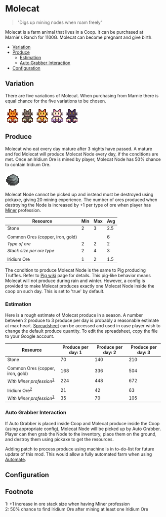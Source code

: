 # Molecat

> "Digs up mining nodes when roam freely"

Molecat is a farm animal that lives in a Coop. It can be purchased at Marnie's Ranch for 1100G. Molecat can become pregnant and give birth.

* [Variation](#variation)
* [Produce](#produce)
  * [Estimation](#estimation)
  * [Auto Grabber Interaction](#auto-grabber-interaction)
* [Configuration](#configuration)

## Variation

There are five variations of Molecat. When purchasing from Marnie there is equal chance for the five variations to be chosen.

![Molecat_Variations](Animals/Molecat_Variations.png)

## Produce

Molecat who eat every day mature after 3 nights have passed. A mature and fed Molecat will produce Molecat Node every day, if the conditions are met. Once an Iridium Ore is mined by player, Molecat Node has 50% chance to contain Iridium Ore.

![Molecat_Produces](Animals/Molecat_Produces.png)

Molecat Node cannot be picked up and instead must be destroyed using pickaxe, giving 20 mining experience. The number of ores produced when destroying the Node is increased by +1 per type of ore when player has [Miner](https://stardewvalleywiki.com/Skills#Mining) profession.

| Resource | Min | Max | Avg |
| -------- | --- | --- | --- |
| Stone | 2 | 3 | 2.5 |
| | | | |
| Common Ores (copper, iron, gold) | | | 6 |
| *Type of ore* | 2 | 2 | 2 |
| *Stack size per ore type* | 2 | 4 | 3 |
| | | | |
| Iridium Ore | 1 | 2 | 1.5 |

The condition to produce Molecat Node is the same to Pig producing Truffles. Refer to [Pig wiki](https://stardewvalleywiki.com/Pig) page for details. This pig-like behavior means Molecat will not produce during rain and winter. However, a config is provided to make Molecat produces exactly one Molecat Node inside the coop on such day. This is set to 'true' by default.

### Estimation

Here is a rough estimate of Molecat produce in a season. A number between 2 produce to 3 produce per day is probably a reasonable estimate at max heart. [Spreadsheet](https://docs.google.com/spreadsheets/d/13k0kkcyTUVJseXhAiZoKnOVubqOB7M9F3xILHV-Sj54/edit#gid=549968683) can be accessed and used in case player wish to change the default produce quantity. To edit the spreadsheet, copy the file to your Google account.

| Resource | Produce per day: 1 | Produce per day: 2 | Produce per day: 3 |
| -------- | ------------------ | ------------------ | ------------------ |
| Stone | 70 | 140 | 210 |
| | | | |
| Common Ores (copper, iron, gold) | 168 | 336 | 504 |
| *With Miner profession*<sup>[1](#Miner)</sup> | 224 | 448 | 672 |
| | | | |
| Iridium Ore<sup>[2](#IridiumOre)</sup> | 21 | 42 | 63 |
| *With Miner profession*<sup>[1](#Miner)</sup> | 35 | 70 | 105 |


### Auto Grabber Interaction

If Auto Grabber is placed inside Coop and Molecat produce inside the Coop (using appropriate config), Molecat Node will be picked up by Auto Grabber. Player can then grab the Node to the inventory, place them on the ground, and destroy them using pickaxe to get the resources.

Adding patch to process produce using machine is in to-do-list for future update of this mod. This would allow a fully automated farm when using [Automate](https://www.nexusmods.com/stardewvalley/mods/1063).

## Configuration

## Footnote
<a name="Miner">1</a>: +1 increase in ore stack size when having Miner profession<br>
<a name="IridiumOre">2</a>: 50% chance to find Iridium Ore after mining at least one Iridium Ore<br>

